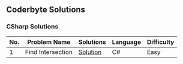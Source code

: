﻿## Coderbyte Solutions

### CSharp Solutions
| No. | Problem Name      | Solutions                                                                                                                                                          | Language | Difficulty |
|-----|-------------------|--------------------------------------------------------------------------------------------------------------------------------------------------------------------|----------|------------|
| 1   | Find Intersection | [Solution](https://github.com/bartoszclapinski/AIO-Algorithms-And-Solutions/blob/main/Aio-Algorithms-And-Solutions/Solutions/Coderbyte/CSharp/FindIntersection.cs) | C#       | Easy       |